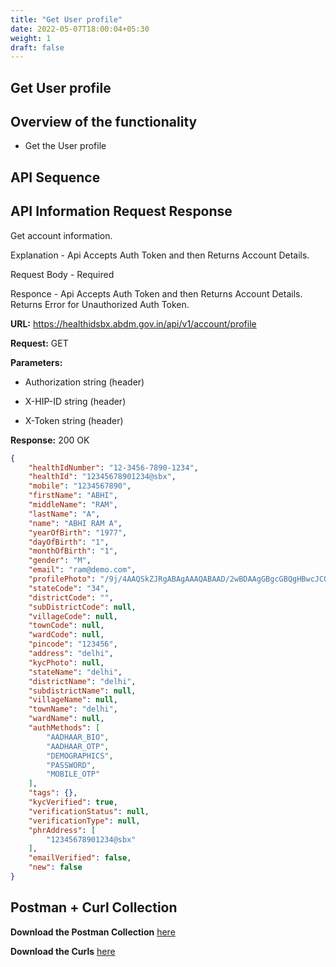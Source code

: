 ```yaml
---
title: "Get User profile"
date: 2022-05-07T18:00:04+05:30
weight: 1
draft: false
---
```



## Get User profile

## Overview of the functionality 

- Get the User profile

## API Sequence 


## API Information Request Response 


Get account information.

Explanation - Api Accepts Auth Token and then Returns Account Details.

Request Body - Required

Responce - Api Accepts Auth Token and then Returns Account Details. Returns Error for Unauthorized Auth Token.

**URL:** https://healthidsbx.abdm.gov.in/api/v1/account/profile

**Request:** GET  

**Parameters:**

- Authorization string (header)

- X-HIP-ID string (header)

- X-Token string (header)



**Response:** 200  OK


```json
{
    "healthIdNumber": "12-3456-7890-1234",
    "healthId": "12345678901234@sbx",
    "mobile": "1234567890",
    "firstName": "ABHI",
    "middleName": "RAM",
    "lastName": "A",
    "name": "ABHI RAM A",
    "yearOfBirth": "1977",
    "dayOfBirth": "1",
    "monthOfBirth": "1",
    "gender": "M",
    "email": "ram@demo.com",
    "profilePhoto": "/9j/4AAQSkZJRgABAgAAAQABAAD/2wBDAAgGBgcGBQgHBwcJCQgKDBQNDAsLDBkSEw8UHRofHh0aHBwgJC4nICIsIxwcKDcpLDAxNDQ0Hyc5PTgyPC4zNDL/2",
    "stateCode": "34",
    "districtCode": "",
    "subDistrictCode": null,
    "villageCode": null,
    "townCode": null,
    "wardCode": null,
    "pincode": "123456",
    "address": "delhi",
    "kycPhoto": null,
    "stateName": "delhi",
    "districtName": "delhi",
    "subdistrictName": null,
    "villageName": null,
    "townName": "delhi",
    "wardName": null,
    "authMethods": [
        "AADHAAR_BIO",
        "AADHAAR_OTP",
        "DEMOGRAPHICS",
        "PASSWORD",
        "MOBILE_OTP"
    ],
    "tags": {},
    "kycVerified": true,
    "verificationStatus": null,
    "verificationType": null,
    "phrAddress": [
        "12345678901234@sbx"
    ],
    "emailVerified": false,
    "new": false
}
```



## Postman + Curl Collection 

**Download the Postman Collection** [here](/abdm-docs/Postman/Get_User_Profile.json)

**Download the Curls** [here](/abdm-docs/Curls/)
